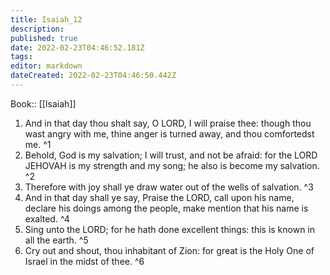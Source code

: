 ```yaml
---
title: Isaiah_12
description: 
published: true
date: 2022-02-23T04:46:52.181Z
tags: 
editor: markdown
dateCreated: 2022-02-23T04:46:50.442Z
---
```


 Book:: [[Isaiah]]
 1. And in that day thou shalt say, O LORD, I will praise thee: though thou wast angry with me, thine anger is turned away, and thou comfortedst me. ^1
 2. Behold, God is my salvation; I will trust, and not be afraid: for the LORD JEHOVAH is my strength and my song; he also is become my salvation. ^2
 3. Therefore with joy shall ye draw water out of the wells of salvation. ^3
 4. And in that day shall ye say, Praise the LORD, call upon his name, declare his doings among the people, make mention that his name is exalted. ^4
 5. Sing unto the LORD; for he hath done excellent things: this is known in all the earth. ^5
 6. Cry out and shout, thou inhabitant of Zion: for great is the Holy One of Israel in the midst of thee. ^6
